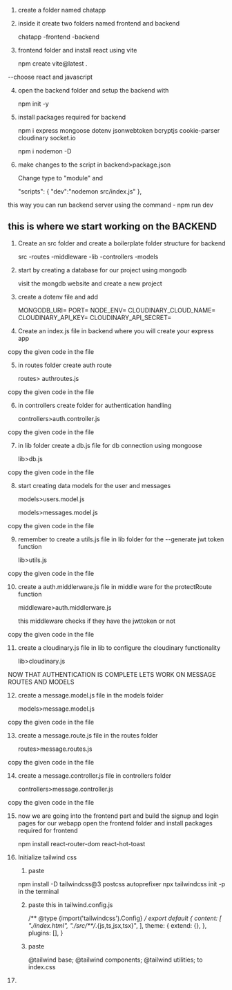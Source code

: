 1. create a folder named chatapp
2. inside it create two folders named frontend and backend 
     
     chatapp
        -frontend
        -backend

3. frontend folder and install react using vite 

    npm create vite@latest .

--choose react and javascript 

4. open the backend folder and setup the backend with 

    npm init -y

5. install packages required for backend 

    npm i express mongoose dotenv jsonwebtoken bcryptjs cookie-parser cloudinary socket.io 

    npm i nodemon -D

6. make changes to the script in backend>package.json

    Change type to "module" and 

     "scripts": {
    "dev":"nodemon src/index.js"
  },

  this way you can run backend server using the command - npm run dev 

  ## this is where we start working on the BACKEND 

1. Create an src folder and create a boilerplate folder structure for backend 

    src
      -routes
      -middleware
      -lib
      -controllers
      -models

2. start by creating a database for our project using mongodb

    visit the mongdb website and create a new project 

3. create a dotenv file and add

    MONGODB_URI=
    PORT=
    NODE_ENV=
    CLOUDINARY_CLOUD_NAME=
    CLOUDINARY_API_KEY=
    CLOUDINARY_API_SECRET=

4. Create an index.js file in backend where you will create your express app

copy the given code in the file 

5. in routes folder create auth route

    routes> authroutes.js

copy the given code in the file 


6. in controllers create folder for authentication handling

    controllers>auth.controller.js

copy the given code in the file 


7. in lib folder create a db.js file for db connection using mongoose 

    lib>db.js

copy the given code in the file 

8. start creating data models for the user and messages 

    models>users.model.js

    models>messages.model.js


copy the given code in the file 

9. remember to create a utils.js file in lib folder for the --generate jwt token function

    lib>utils.js 

copy the given code in the file 

10. create a auth.middlerware.js file in middle ware for the protectRoute function

    middleware>auth.middlerware.js

    this middleware checks if they have the jwttoken or not

copy the given code in the file 


11. create a cloudinary.js file in lib to configure the cloudinary functionality 

    lib>cloudinary.js

NOW THAT AUTHENTICATION IS COMPLETE LETS WORK ON MESSAGE ROUTES AND MODELS

12. create a message.model.js file in the models folder 

    models>message.model.js 

copy the given code in the file 

13. create a message.route.js file in the routes folder

    routes>message.routes.js 

copy the given code in the file 

14. create a message.controller.js file in controllers folder

    controllers>message.controller.js

copy the given code in the file 

15. now we are going into the frontend part and build the signup and login pages for our webapp
    open the frontend folder and install packages required for frontend 

    npm install react-router-dom react-hot-toast 

16. Initialize tailwind css

    1. paste 

    npm install -D tailwindcss@3 postcss autoprefixer
    npx tailwindcss init -p
    in the terminal 

    2. paste this in tailwind.config.js

       /** @type {import('tailwindcss').Config} */
        export default {
        content: [
            "./index.html",
            "./src/**/*.{js,ts,jsx,tsx}",
        ],
        theme: {
            extend: {},
        },
        plugins: [],
        }

    3. paste 

        @tailwind base;
        @tailwind components;
        @tailwind utilities; to index.css

17. 























        



